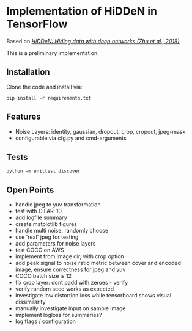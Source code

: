 # Implementation of HiDDeN in TensorFlow

Based on [_HiDDeN: Hiding data with deep networks (Zhu et al., 2018)_](https://arxiv.org/pdf/1807.09937)

This is a preliminary implementation.

## Installation

Clone the code and install via:

```
pip install -r requirements.txt
```

## Features

- Noise Layers: identity, gaussian, dropout, crop, cropout, jpeg-mask
- configurable via cfg.py and cmd-arguments


## Tests

```
python -m unittest discover
```

## Open Points

- handle jpeg to yuv transformation
- test with CIFAR-10
- add logfile summary
- create matplotlib figures
- handle multi noise, randomly choose
- use 'real' jpeg for testing
- add parameters for noise layers
- test COCO on AWS
- implement from image dir, with crop option
- add peak signal to noise ratio metric between cover and encoded image, ensure correctness for jpeg and yuv
- COCO batch size is 12
- fix crop layer: dont padd with zeroes - verify 
- verify random seed works as expected
- investigate low distortion loss while tensorboard shows visual dissimilarity
- manually investigate input on sample image
- implement logloss for summaries?
- log flags / configuration
